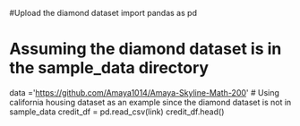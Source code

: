 #Upload the diamond dataset
import pandas as pd

# Assuming the diamond dataset is in the sample_data directory
data ='https://github.com/Amaya1014/Amaya-Skyline-Math-200' # Using california housing dataset as an example since the diamond dataset is not in sample_data
credit_df = pd.read_csv(link)
credit_df.head()

